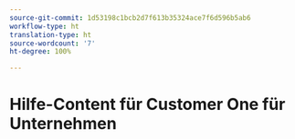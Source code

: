 ```yaml
---
source-git-commit: 1d53198c1bcb2d7f613b35324ace7f6d596b5ab6
workflow-type: ht
translation-type: ht
source-wordcount: '7'
ht-degree: 100%

---
```

# Hilfe-Content für Customer One für Unternehmen
